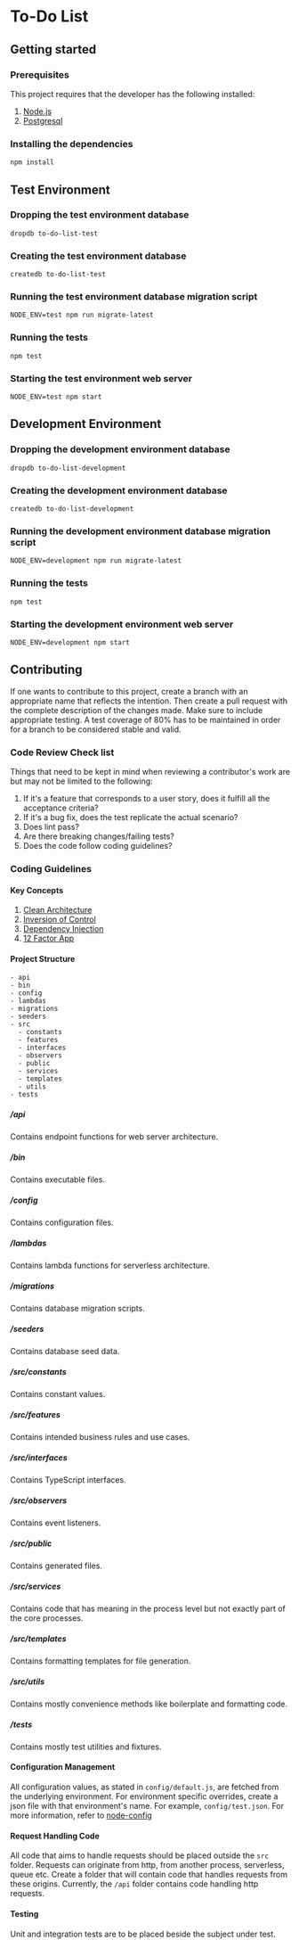 # To-Do List

## Getting started

### Prerequisites

This project requires that the developer has the following installed:

1. [Node.js](https://nodejs.org/en)
2. [Postgresql](https://www.postgresql.org/)

### Installing the dependencies

`npm install`

## Test Environment

### Dropping the test environment database

`dropdb to-do-list-test`

### Creating the test environment database

`createdb to-do-list-test`

### Running the test environment database migration script

`NODE_ENV=test npm run migrate-latest`

### Running the tests

`npm test`

### Starting the test environment web server

`NODE_ENV=test npm start`

## Development Environment

### Dropping the development environment database

`dropdb to-do-list-development`

### Creating the development environment database

`createdb to-do-list-development`

### Running the development environment database migration script

`NODE_ENV=development npm run migrate-latest`

### Running the tests

`npm test`

### Starting the development environment web server

`NODE_ENV=development npm start`

## Contributing

If one wants to contribute to this project, create a branch with an appropriate name that reflects the intention.
Then create a pull request with the complete description of the changes made. Make sure to include appropriate testing.
A test coverage of 80% has to be maintained in order for a branch to be considered stable and valid.

### Code Review Check list

Things that need to be kept in mind when reviewing a contributor's work are but may not be limited to the following:

1. If it's a feature that corresponds to a user story, does it fulfill all the acceptance criteria?
2. If it's a bug fix, does the test replicate the actual scenario?
3. Does lint pass?
4. Are there breaking changes/failing tests?
5. Does the code follow coding guidelines?

### Coding Guidelines

#### Key Concepts

1. [Clean Architecture](https://blog.cleancoder.com/uncle-bob/2012/08/13/the-clean-architecture.html)
2. [Inversion of Control](https://en.wikipedia.org/wiki/Inversion_of_control)
3. [Dependency Injection](https://en.wikipedia.org/wiki/Dependency_injection)
4. [12 Factor App](https://12factor.net)

#### Project Structure

```
- api
- bin
- config
- lambdas
- migrations
- seeders
- src
  - constants
  - features
  - interfaces
  - observers
  - public
  - services
  - templates
  - utils
- tests
```

##### /api

Contains endpoint functions for web server architecture.

##### /bin

Contains executable files.

##### /config

Contains configuration files.

##### /lambdas

Contains lambda functions for serverless architecture.

##### /migrations

Contains database migration scripts.

##### /seeders

Contains database seed data.

##### /src/constants

Contains constant values.

##### /src/features

Contains intended business rules and use cases.

##### /src/interfaces

Contains TypeScript interfaces.

##### /src/observers

Contains event listeners.

##### /src/public

Contains generated files.

##### /src/services

Contains code that has meaning in the process level but not exactly part of the core processes.

##### /src/templates

Contains formatting templates for file generation.

##### /src/utils

Contains mostly convenience methods like boilerplate and formatting code.

##### /tests

Contains mostly test utilities and fixtures.

#### Configuration Management

All configuration values, as stated in `config/default.js`, are fetched from the underlying environment. For environment specific overrides, create a json file
with that environment's name. For example, `config/test.json`. For more information, refer to [node-config](https://github.com/lorenwest/node-config)

#### Request Handling Code

All code that aims to handle requests should be placed outside the `src` folder. Requests can originate from http, from another process, serverless, queue etc.
Create a folder that will contain code that handles requests from these origins. Currently, the `/api` folder contains code handling http requests.

#### Testing

Unit and integration tests are to be placed beside the subject under test.
